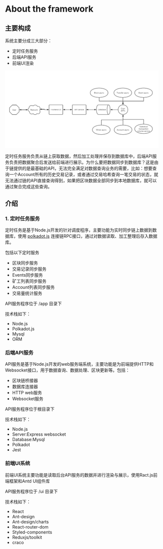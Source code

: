 # About the framework

## 主要构成

系统主要分成三大部分：

- 定时任务服务
- 后端API服务
- 前端UI渲染

![系统架构图](./img/syste-framework.png)

定时任务服务负责从链上获取数据，然后加工处理并保存到数据库中，后端API服务负责把数据聚合后发送给前端进行展示。为什么要把数据同步到数据库？这是由于链提供的是最基础的API，无法完全满足对数据查询业务的需要，比如：想要查询一个Account所有的历史交易记录，或者通过交易哈希查询一笔交易的状态，就无法通过链的API直接查询得到，如果把区块数据全部同步到本地数据库，就可以通过聚合完成这些查询。

## 介绍

### 1. 定时任务服务

定时任务是基于Node.js开发的针对调度程序，主要功能为实时同步链上数据到数据库，使用 [polkadot.js](https://polkadot.js.org/docs/) 连接链RPC接口，通过对数据读取、加工整理后存入数据库。

包括以下定时服务
- 区块同步服务
- 交易记录同步服务
- Events同步服务
- 矿工列表同步服务
- Account列表同步服务
- 交易量统计服务

API服务程序位于 /app 目录下

技术栈如下：

- Node.js
- Polkadot.js
- Mysql
- ORM

### 后端API服务

API服务是基于Node.js开发的web服务端系统，主要功能是为前端提供HTTP和Websocket接口，用于数据查询、数据处理、区块更新等。包括：
- 区块链桥接器
- 数据库连接器
- HTTP web服务
- Websocket服务

API服务程序位于根目录下

技术栈如下：

- Node.js
- Server:Express websocket
- Database:Mysql
- Polkadot
- Jest

### 前端UI系统

前端UI系统主要功能是读取后台API服务的数据并进行渲染与展示，使用Ract.js前端框架和Antd UI组件库

API服务程序位于 /ui 目录下

技术栈如下：

- React
- Ant-design
- Ant-design/charts
- React-router-dom
- Styled-components
- Reduxjs/toolkit
- craco




